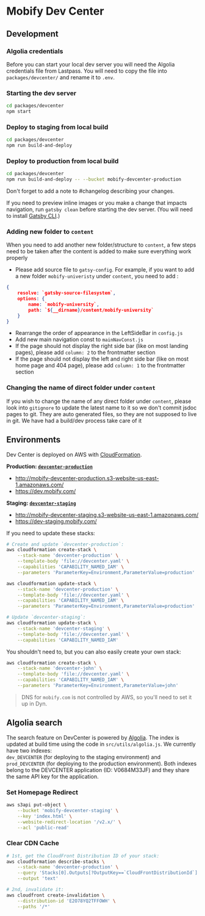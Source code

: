 # Mobify Dev Center

## Development

### Algolia credentials

Before you can start your local dev server you will need the Algolia credentials file from Lastpass. You will need to copy the file into `packages/devcenter/` and rename it to `.env`.

### Starting the dev server

```bash
cd packages/devcenter
npm start
```

### Deploy to staging from local build

```bash
cd packages/devcenter
npm run build-and-deploy
```

### Deploy to production from local build


```bash
cd packages/devcenter
npm run build-and-deploy -- --bucket mobify-devcenter-production
```

Don't forget to add a note to #changelog describing your changes.

If you need to preview inline images or you make a change that impacts navigation, run `gatsby clean` before starting the dev server. (You will need to install [Gatsby CLI](https://www.gatsbyjs.org/docs/gatsby-cli/).)

### Adding new folder to `content`
When you need to add another new folder/structure to `content`, a few steps need to be taken after the content is added to make sure everything work properly

- Please add source file to `gatsy-config`. For example, if you want to add a new folder `mobify-univeristy` under `content`, you need to add :
```json
{
    resolve: `gatsby-source-filesystem`,
    options: {
        name: `mobify-university`,
        path: `${__dirname}/content/mobify-university`
    }
}
```

- Rearrange the order of appearance in the LeftSideBar in `config.js`
- Add new main navigation const to `mainNavConst.js`
- If the page should not display the right side bar (like on most landing pages), please add `column: 2` to the frontmatter section
- If the page should not display the left and right side bar (like on most home page and 404 page), please add `column: 1` to the frontmatter section


### Changing the name of direct folder under `content`
If you wish to change the name of any direct folder under `content`, please look into `gitignore` to update the latest name to it
so we don't commit jsdoc pages to git. They are auto generated files, so they are not supposed to live in git.
We have had a build/dev process take care of it

## Environments

Dev Center is deployed on AWS with [CloudFormation](https://console.aws.amazon.com/cloudformation/home?region=us-east-1#/stacks?filteringText=devcenter).

**Production: [`devcenter-production`](https://console.aws.amazon.com/cloudformation/home?region=us-east-1#/stacks/stackinfo?filteringText=devcenter-&filteringStatus=active&viewNested=true&hideStacks=false&stackId=arn%3Aaws%3Acloudformation%3Aus-east-1%3A787649934531%3Astack%2Fdevcenter-production%2Fae66cce0-17df-11ea-b016-12002b7e66d1)**

-   http://mobify-devcenter-production.s3-website-us-east-1.amazonaws.com/
-   https://dev.mobify.com/

**Staging: [`devcenter-staging`](https://console.aws.amazon.com/cloudformation/home?region=us-east-1#/stacks/stackinfo?filteringText=devcenter-&filteringStatus=active&viewNested=true&hideStacks=false&stackId=arn%3Aaws%3Acloudformation%3Aus-east-1%3A787649934531%3Astack%2Fdevcenter-staging%2F3eb85f80-17a3-11ea-928c-129cd46a326a)**

-   http://mobify-devcenter-staging.s3-website-us-east-1.amazonaws.com/
-   https://dev-staging.mobify.com/

If you need to update these stacks:

```bash
# Create and update `devcenter-production`:
aws cloudformation create-stack \
    --stack-name 'devcenter-production' \
    --template-body 'file://devcenter.yaml' \
    --capabilities 'CAPABILITY_NAMED_IAM' \
    --parameters 'ParameterKey=Environment,ParameterValue=production'

aws cloudformation update-stack \
    --stack-name 'devcenter-production' \
    --template-body 'file://devcenter.yaml' \
    --capabilities 'CAPABILITY_NAMED_IAM' \
    --parameters 'ParameterKey=Environment,ParameterValue=production'

# Update `devcenter-staging`:
aws cloudformation update-stack \
    --stack-name 'devcenter-staging' \
    --template-body 'file://devcenter.yaml' \
    --capabilities 'CAPABILITY_NAMED_IAM'
```

You shouldn't need to, but you can also easily create your own stack:

```bash
aws cloudformation create-stack \
    --stack-name 'devcenter-john' \
    --template-body 'file://devcenter.yaml' \
    --capabilities 'CAPABILITY_NAMED_IAM' \
    --parameters 'ParameterKey=Environment,ParameterValue=john'
```

> DNS for `mobify.com` is not controlled by AWS, so you'll need to set it up in Dyn.

## Algolia search

The search feature on DevCenter is powered by [Algolia](https://www.algolia.com/). The index is updated at build time using the code in `src/utils/algolia.js`. We currently have two indexes: 	
`dev_DEVCENTER` (for deploying to the staging environment) and `prod_DEVCENTER` (for deploying to the production environment). Both indexes belong to the DEVCENTER application (ID: V0684M33JF) and they share the same API key for the application.

### Set Homepage Redirect

```bash
aws s3api put-object \
    --bucket 'mobify-devcenter-staging' \
    --key 'index.html' \
    --website-redirect-location '/v2.x/' \
    --acl 'public-read'
```

### Clear CDN Cache

```bash
# 1st, get the CloudFront Distribution ID of your stack:
aws cloudformation describe-stacks \
    --stack-name 'devcenter-production' \
    --query 'Stacks[0].Outputs[?OutputKey==`CloudFrontDistributionId`] | [0].OutputValue' \
    --output 'text'

# 2nd, invalidate it:
aws cloudfront create-invalidation \
    --distribution-id 'E2O78YQ2TFFOWH' \
    --paths '/*'
```


